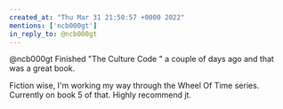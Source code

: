 ```yaml
---
created_at: "Thu Mar 31 21:50:57 +0000 2022"
mentions: ['ncb000gt']
in_reply_to: @ncb000gt
---
```


@ncb000gt Finished "The Culture Code " a couple of days ago and that was a great book.

Fiction wise, I'm working my way through the Wheel Of Time series. Currently on book 5 of that. Highly recommend jt.